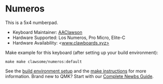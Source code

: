 # Numeros

This is a 5x4 numberpad.

* Keyboard Maintainer: [AAClawson](https://github.com/AlisGraveNil)
* Hardware Supported: Los Numeros, Pro Micro, Elite-C
* Hardware Availability: <www.clawboards.xyz>

Make example for this keyboard (after setting up your build environment):

    make make clawsome/numeros:default

See the [build environment setup](https://docs.qmk.fm/#/getting_started_build_tools) and the [make instructions](https://docs.qmk.fm/#/getting_started_make_guide) for more information. Brand new to QMK? Start with our [Complete Newbs Guide](https://docs.qmk.fm/#/newbs).

